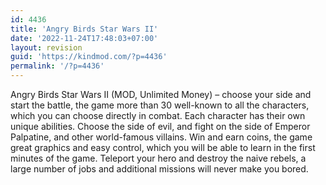 ```yaml
---
id: 4436
title: 'Angry Birds Star Wars II'
date: '2022-11-24T17:48:03+07:00'
layout: revision
guid: 'https://kindmod.com/?p=4436'
permalink: '/?p=4436'
---
```


Angry Birds Star Wars II (MOD, Unlimited Money) – choose your side and start the battle, the game more than 30 well-known to all the characters, which you can choose directly in combat. Each character has their own unique abilities. Choose the side of evil, and fight on the side of Emperor Palpatine, and other world-famous villains. Win and earn coins, the game great graphics and easy control, which you will be able to learn in the first minutes of the game. Teleport your hero and destroy the naive rebels, a large number of jobs and additional missions will never make you bored.